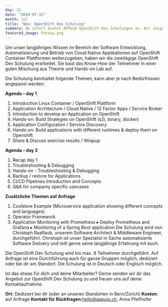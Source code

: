 ```yaml
---
day: 31
date: "2019-07-31"
month: Jul
title: 'Neu: OpenShift Dev Schulung'
summary: Ab sofort bietet APPUiO OpenShift Dev Schulungen an. Wir zeigen dir, wie du deine Business Applikationen auf der OpenShift Plattform entwickeln, betreiben und monitoren kannst.
featured_image: Fotoxy.png
---
```

Um unser langjähriges Wissen im Bereich der Software Entwicklung, Automatisierung und Betrieb von Cloud Native Applikationen auf OpenShift Container Plattformen weiterzugeben, haben wir die zweitägige OpenShift Dev Schulung erarbeitet. Sie baut das Know-How der Teilnehmer in einer guten Mischung aus Theorie und Hands-on Lab auf.

Die Schulung beinhaltet folgende Themen, kann aber je nach Bedürfnissen angepasst werden:

**Agenda – day 1**
1. Introduction Linux Container / OpenShift Plattform
2. Application Architecture / Cloud Native / 12 Factor Apps / Service Broker
3. Introduction to develop an Application on OpenShift
4. Hands-on: Build Strategies on OpenShift (s2i, binary, docker)
5. Application Configuration / Service Discovery
6. Hands-on: Build applications with different runtimes & deploy them on Openshift
7. Share & Discuss exercise results / Wrapup


**Agenda – day 2**
1. Recap day 1
2. Troubleshooting & Debugging
3. Hands-on - Troubleshooting & Debugging
4. Backup / restore for Applications
5. CI/CD Pipelines Introduction and Concepts
6. Q&A for compamy specific usecases


**Zusätzliche Themen auf Anfrage**
1. Coolstore Example (Microservice application showing different concepts and languages)
2. Operator Framework
3. Application Monitoring with Prometheus
▸ Deploy Prometheus and Grafana
▸ Monitoring of a Spring Boot application
Die Schulung wird von Christoph Raaflaub, unserem Software Architect & Middleware Engineer, durchgeführt. Christoph ist unser Spezialist in Sache automatisierte Software Delivery und teilt gerne seine langjährige Erfahrung mit euch.

Die OpenShift Dev Schulung wird bis max. 8 Teilnehmer durchgeführt. Auf Anfrage ist eine Durchführung auch für ganze Gruppen möglich, dediziert oder bei dir am Standort. Die Schulung ist in Deutsch oder Englisch möglich.

Ist das etwas für dich und deine Mitarbeiter? Gerne senden wir dir das Angebot zur OpenShift Dev Schulung zu und freuen uns auf deine Kontaktaufnahme.

**Ort:** Dediziert bei dir (oder an unseren Standorten in Bern/Zürich)
**Kosten:** auf Anfrage
**Kontakt für Rückfragen:**[hello@appuio.ch](mailto:hello@appuio.ch), Anna Pfeifhofer

